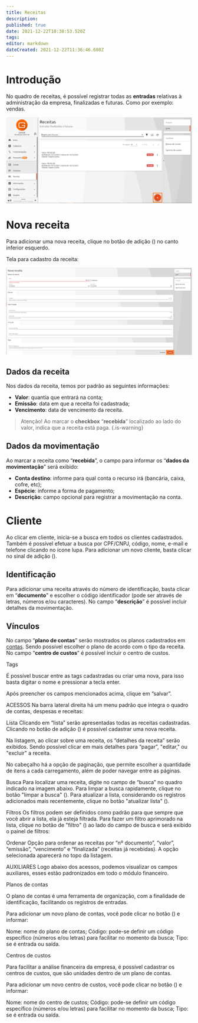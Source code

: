 ```yaml
---
title: Receitas
description: 
published: true
date: 2021-12-22T18:38:53.520Z
tags: 
editor: markdown
dateCreated: 2021-12-22T11:36:46.680Z
---
```


# Introdução

No quadro de receitas, é possível registrar todas as **entradas** relativas à administração da empresa, finalizadas e futuras. Como por exemplo: vendas.

![1_receitas.png](/receitas/1_receitas.png)

# Nova receita

Para adicionar uma nova receita, clique no botão de adição (<em class="mdi mdi-plus"></em>) no canto inferior esquerdo.

Tela para cadastro da receita:

![2_nova_receita.png](/receitas/2_nova_receita.png)

## Dados da receita

Nos dados da receita, temos por padrão as seguintes informações:

- **Valor**: quantia que entrará na conta;
- **Emissão**: data em que a receita foi cadastrada;
- **Vencimento**: data de vencimento da receita.

> Atenção!
Ao marcar o **checkbox** “**recebida**” localizado ao lado do valor, indica que a receita está paga. 
{.is-warning}


## Dados da movimentação


Ao marcar a receita como “**recebida**”, o campo para informar os “**dados da movimentação**” será exibido:

- **Conta destino**: informe para qual conta o recurso irá (bancária, caixa, cofre, etc);
- **Espécie**: informe a forma de pagamento;
- **Descrição**: campo opcional para registrar a movimentação na conta.

# Cliente

Ao clicar em cliente, inicia-se a busca em todos os clientes cadastrados. Também é possível efetuar a busca por CPF/CNPJ, código, nome, e-mail e telefone clicando no ícone lupa.
Para adicionar um novo cliente, basta clicar no sinal de adição (<em class="mdi mdi-plus"></em>). 

## Identificação

Para adicionar uma receita através do número de identificação, basta clicar em “**documento**” e escolher o código identificador (pode ser através de letras, números e/ou caracteres).
No campo “**descrição**” é possível incluir detalhes da movimentação.

## Vínculos

No campo “**plano de contas**” serão mostrados os planos cadastrados em [contas](https://help.gdoorweb.com.br/pt-br/financeiro/contas#planos-de-contas). Sendo possível escolher o plano de acordo com o tipo da receita.
No campo “**centro de custos**” é possível incluir o centro de custos.

Tags

É possível buscar entre as tags cadastradas ou criar uma nova, para isso basta digitar o nome e pressionar a tecla enter.

Após preencher os campos mencionados acima, clique em “salvar”.

ACESSOS
Na barra lateral direita há um menu padrão que integra o quadro de contas, despesas e receitas:

Lista
Clicando em “lista” serão apresentadas todas as receitas cadastradas. Clicando no botão de adição (<em class="mdi mdi-plus"></em>) é possível cadastrar uma nova receita.



Na listagem, ao clicar sobre uma receita, os “detalhes da receita” serão exibidos. Sendo possível clicar em mais detalhes para “pagar”, "editar," ou "excluir" a receita.



No cabeçalho há a opção de paginação, que permite escolher a quantidade de itens a cada carregamento, além de poder navegar entre as páginas.

Busca
Para localizar uma receita, digite no campo de “busca” no quadro indicado na imagem abaixo. Para limpar a busca rapidamente, clique no botão "limpar a busca" (). Para atualizar a lista, considerando os registros adicionados mais recentemente, clique no botão "atualizar lista" ().



Filtros
Os filtros podem ser definidos como padrão para que sempre que você abrir a lista, ela já esteja filtrada. Para fazer um filtro aprimorado na lista, clique no botão de "filtro" () ao lado do campo de busca e será exibido o painel de filtros:





Ordenar
Opção para ordenar as receitas por “nº documento”, “valor”, “emissão”, “vencimento” e “finalizada” (receitas já recebidas). A opção selecionada aparecerá no topo da listagem.



AUXILIARES
Logo abaixo dos acessos, podemos visualizar os campos auxiliares, esses estão padronizados em todo o módulo financeiro. 

Planos de contas 


O plano de contas é uma ferramenta de organização, com a finalidade de identificação, facilitando os registros de entradas.

Para adicionar um novo plano de contas, você pode clicar no botão (<em class="mdi mdi-plus"></em>) e informar:

Nome: nome do plano de contas;
Código: pode-se definir um código específico (números e/ou letras) para facilitar no momento da busca;
Tipo: se é entrada ou saída.



Centros de custos

Para facilitar a análise financeira da empresa, é possível cadastrar os centros de custos, que são unidades dentro de um plano de contas.


Para adicionar um novo centro de custos, você pode clicar no botão (<em class="mdi mdi-plus"></em>) e informar:

Nome: nome do centro de custos;
Código: pode-se definir um código específico (números e/ou letras) para facilitar no momento da busca;
Tipo: se é entrada ou saída.







